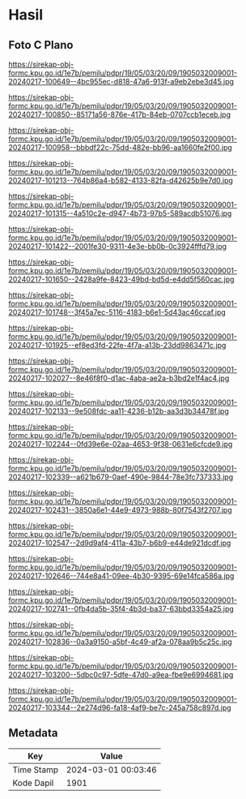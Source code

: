 # Hasil

## Foto C Plano

https://sirekap-obj-formc.kpu.go.id/1e7b/pemilu/pdpr/19/05/03/20/09/1905032009001-20240217-100649--4bc955ec-d818-47a6-913f-a9eb2ebe3d45.jpg

https://sirekap-obj-formc.kpu.go.id/1e7b/pemilu/pdpr/19/05/03/20/09/1905032009001-20240217-100850--85171a56-876e-417b-84eb-0707ccb1eceb.jpg

https://sirekap-obj-formc.kpu.go.id/1e7b/pemilu/pdpr/19/05/03/20/09/1905032009001-20240217-100958--bbbdf22c-75dd-482e-bb96-aa1660fe2f00.jpg

https://sirekap-obj-formc.kpu.go.id/1e7b/pemilu/pdpr/19/05/03/20/09/1905032009001-20240217-101213--764b86a4-b582-4133-82fa-d42625b9e7d0.jpg

https://sirekap-obj-formc.kpu.go.id/1e7b/pemilu/pdpr/19/05/03/20/09/1905032009001-20240217-101315--4a510c2e-d947-4b73-97b5-589acdb51076.jpg

https://sirekap-obj-formc.kpu.go.id/1e7b/pemilu/pdpr/19/05/03/20/09/1905032009001-20240217-101422--2001fe30-9311-4e3e-bb0b-0c3924fffd79.jpg

https://sirekap-obj-formc.kpu.go.id/1e7b/pemilu/pdpr/19/05/03/20/09/1905032009001-20240217-101650--2428a9fe-8423-49bd-bd5d-e4dd5f560cac.jpg

https://sirekap-obj-formc.kpu.go.id/1e7b/pemilu/pdpr/19/05/03/20/09/1905032009001-20240217-101748--3f45a7ec-5116-4183-b6e1-5d43ac46ccaf.jpg

https://sirekap-obj-formc.kpu.go.id/1e7b/pemilu/pdpr/19/05/03/20/09/1905032009001-20240217-101925--ef8ed3fd-22fe-4f7a-a13b-23dd9863471c.jpg

https://sirekap-obj-formc.kpu.go.id/1e7b/pemilu/pdpr/19/05/03/20/09/1905032009001-20240217-102027--8e46f8f0-d1ac-4aba-ae2a-b3bd2e1f4ac4.jpg

https://sirekap-obj-formc.kpu.go.id/1e7b/pemilu/pdpr/19/05/03/20/09/1905032009001-20240217-102133--9e508fdc-aa11-4236-b12b-aa3d3b34478f.jpg

https://sirekap-obj-formc.kpu.go.id/1e7b/pemilu/pdpr/19/05/03/20/09/1905032009001-20240217-102244--0fd39e6e-02aa-4653-9f38-0631e6cfcde9.jpg

https://sirekap-obj-formc.kpu.go.id/1e7b/pemilu/pdpr/19/05/03/20/09/1905032009001-20240217-102339--a621b679-0aef-490e-9844-78e3fc737333.jpg

https://sirekap-obj-formc.kpu.go.id/1e7b/pemilu/pdpr/19/05/03/20/09/1905032009001-20240217-102431--3850a6e1-44e9-4973-988b-80f7543f2707.jpg

https://sirekap-obj-formc.kpu.go.id/1e7b/pemilu/pdpr/19/05/03/20/09/1905032009001-20240217-102547--2d9d9af4-411a-43b7-b6b9-e44de921dcdf.jpg

https://sirekap-obj-formc.kpu.go.id/1e7b/pemilu/pdpr/19/05/03/20/09/1905032009001-20240217-102646--744e8a41-09ee-4b30-9395-69e14fca586a.jpg

https://sirekap-obj-formc.kpu.go.id/1e7b/pemilu/pdpr/19/05/03/20/09/1905032009001-20240217-102741--0fb4da5b-35f4-4b3d-ba37-63bbd3354a25.jpg

https://sirekap-obj-formc.kpu.go.id/1e7b/pemilu/pdpr/19/05/03/20/09/1905032009001-20240217-102836--0a3a9150-a5bf-4c49-af2a-078aa9b5c25c.jpg

https://sirekap-obj-formc.kpu.go.id/1e7b/pemilu/pdpr/19/05/03/20/09/1905032009001-20240217-103200--5dbc0c97-5dfe-47d0-a9ea-fbe9e6994681.jpg

https://sirekap-obj-formc.kpu.go.id/1e7b/pemilu/pdpr/19/05/03/20/09/1905032009001-20240217-103344--2e274d96-fa18-4af9-be7c-245a758c897d.jpg


## Metadata

| Key        | Value               |
| ---------- | ------------------- |
| Time Stamp | 2024-03-01 00:03:46 |
| Kode Dapil | 1901                |



